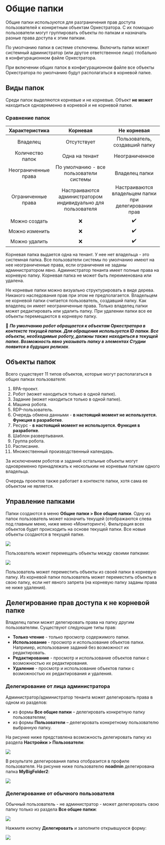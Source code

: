 # Общие папки

Общие папки используются для разграничения прав доступа пользователей к конкретным объектам Оркестратора. С их помощью пользователи могут группировать объекты по папкам и назначать разные права доступа к этим папкам. 

По умолчанию папки в системе отключены. Включить папки может системный администратор (или другое ответственное лицо) глобально в конфигурационном файле Оркестратора. 

При включении общих папок в конфигурационном файле все объекты Оркестратора по умолчанию будут располагаться в корневой папке.

## Виды папок 

Среди папок выделяются корневые и не корневые. Объект **не может** находиться одновременно в корневой и не корневой папке. 

### Сравнение папок

| Характеристика         |  Корневая                                                     |  Не корневая                    |
| :--------------------: | :-----------------------------------------------------------: | :-----------------------------: |
| Владелец               | Отсутствует                                                   | Пользователь, создавший папку   |  
| Количество папок       | Одна на тенант                                                | Неограниченное   |
| Неограниченные права   | По умолчанию - все пользователи системы                       | Владелец папки                  |     
| Ограниченные права     | Настраиваются администратором индивидуально для пользователя  | Настраиваются владельцем папки при делегировании прав |  
| Можно создать          | :x:                                                           | :heavy_check_mark:  |
| Можно изменить         | :x:                                                           | :heavy_check_mark:  |
| Можно удалить          | :x:                                                           | :heavy_check_mark:  |

Корневая папка выдается одна на тенант. У нее нет владельца - это системная папка. Все пользователи системы по умолчанию имеют на нее неограниченные права, если ограничения не заданы администратором явно. Администратор тенанта имеет полные права на корневую папку. Корневая папка не может быть переименована или удалена. 

Не корневые папки можно визуально структурировать в виде дерева. Никакого наследования прав при этом не предполагается. Владельцем не корневой папки считается пользователь, создавший папку. Как владелец он имеет неограниченные права. Только владелец папки может редактировать или удалить папку. При удалении папки все ее объекты перемещаются в корневую папку.

:small_orange_diamond: ***По умолчанию робот обращается к объектам Оркестратора в контексте текущей папки.  Для обращения используется ID папки. Все объекты, необходимые роботу, должны также находиться в текущей папке. Возможность явно указывать папку в элементах Студии появится в будущих релизах***.

## Объекты папок

Всего существует 11 типов объектов, которые могут располагаться в общих папках пользователя:  
1.	RPA-проект.
2.	Робот (может находиться только в одной папке).
3.	Задание (может находиться только в одной папке).
4.	Машина робота.
5.	RDP-пользователь.
6.	Очередь обмена данными - **в настоящий момент не используется. Функция в разработке**.
7.	Ресурс - **в настоящий момент не используется. Функция в разработке**.
8.	Шаблон развертывания.
9.	Группа робота.
10.	Расписание.
11.	Множественный производственный календарь.

За исключением роботов и заданий остальные объекты могут одновременно принадлежать к нескольким не корневым папкам одного владельца.

Очередь проектов также работает в контексте папки, хотя сама ее объектом не является.


## Управление папками 

Папки создаются в меню **Общие папки > Все общие папки**. Одну из папок пользователь может назначить текущей (отображаются слева под главным меню, ниже меню «Мониторинг»). Фильтрация всех объектов будет происходить на основе текущей папки. Все новые объекты создаются в текущей папке.

![](<../../.gitbook/assets1/orc-menu-shared-folders.png>)

Пользователь может перемещать объекты между своими папками:

![](<../../.gitbook/assets1/orc-shared-folers-move-object.png>)

Пользователь может переместить объекты из своей папки в корневую папку. Из корневой папки пользователь может переместить объекты в свою папку, если нет явного запрета (на корневую папку заданы права не ниже удаления).

## Делегирование прав доступа к не корневой папке

Владелец папки может делегировать права на папку другим пользователям. Существуют следующие типы прав:
* **Только чтение** - только просмотр содержимого папки.
* **Использование** - просмотр и использование объектов папки. Например, использование заданий без возможност их редактировать.
* **Редактирование** - просмотр и использование объектов папки с возможностью их редактирования.
* **Удаление** - просмотр и использование объектов папки с возможностью их редактирования и удаления.

### Делегирование от лица администратора

Администратор/администратор тенанта может делегировать права в одном из разделов:
* из формы **Все общие папки** – делегировать конкретную папку пользователям;
* из формы **Пользователи** – делегировать конкретному пользователю выбранную папку.

На рисунке ниже представлена возможность делегировать папку из раздела **Настройки > Пользователи**:

![](<../../.gitbook/assets1/orch-shared-folders-delegate-as-admin.png>)

В результате делегирования папка отобразится в профиле пользователя. На рисунке ниже пользователю **noadmin** делегирована папка **MyBigFolder2**:

![](<../../.gitbook/assets1/orch-shared-folders-delegate-as-admin-result.png>)

### Делегирование от обычного пользователя

Обычный пользователь - не администратор - может делегировать свою папку только из раздела **Все общие папки**:

![](<../../.gitbook/assets1/orch-shared-folders-delegate-not-as-admin-1.png>)

Нажмите кнопку **Делегировать** и заполните открывшуюся форму:

![](<../../.gitbook/assets1/orch-shared-folders-delegate-not-as-admin-2.png>)

